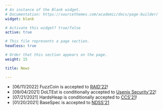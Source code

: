 ```yaml
---
# An instance of the Blank widget.
# Documentation: https://sourcethemes.com/academic/docs/page-builder/
widget: blank

# Activate this widget? true/false
active: true

# This file represents a page section.
headless: true

# Order that this section appears on the page.
weight: 15

title: News

---
```

* [06/11/2022] FuzzCoin is accepted to [RAID'22](https://raid2022.cs.ucy.ac.cy/index.html)!
* [09/04/2021] DoLTEst is conditionally accepted to [Usenix Security'22](https://www.usenix.org/conference/usenixsecurity22)!
* [07/21/2021] HardsHeap is conditionally accepted to [CCS'21](https://www.sigsac.org/ccs/CCS2021/)!
* [01/20/2021] BaseSpec is accepted to [NDSS'21](https://www.ndss-symposium.org/ndss2021/)
